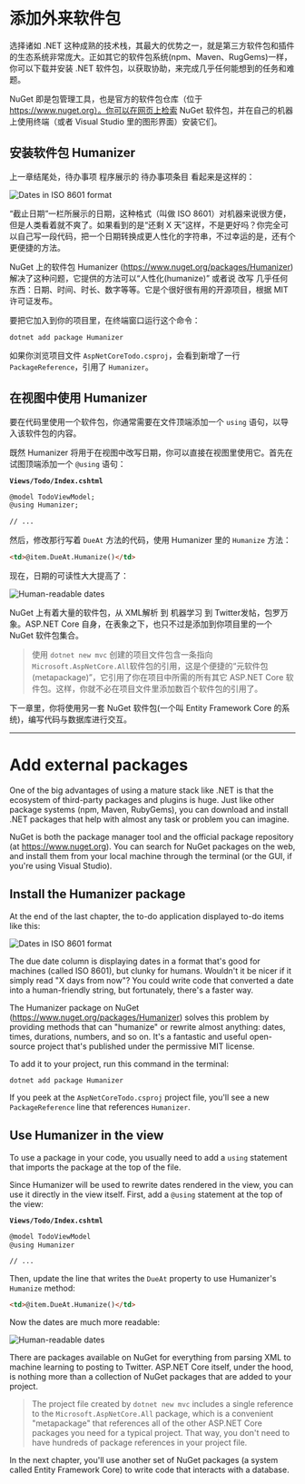 # 添加外来软件包

选择诸如 .NET 这种成熟的技术栈，其最大的优势之一，就是第三方软件包和插件的生态系统非常庞大。正如其它的软件包系统(npm、Maven、RugGems)一样，你可以下载并安装 .NET 软件包，以获取协助，来完成几乎任何能想到的任务和难题。

NuGet 即是包管理工具，也是官方的软件包仓库（位于 https://www.nuget.org）。你可以在网页上检索 NuGet 软件包，并在自己的机器上使用终端（或者 Visual Studio 里的图形界面）安装它们。

## 安装软件包 Humanizer

上一章结尾处，待办事项 程序展示的 待办事项条目 看起来是这样的：

![Dates in ISO 8601 format](iso8601.png)

“截止日期”一栏所展示的日期，这种格式（叫做 ISO 8601）对机器来说很方便，但是人类看着就不爽了。如果看到的是“还剩 X 天”这样，不是更好吗？你完全可以自己写一段代码，把一个日期转换成更人性化的字符串，不过幸运的是，还有个更便捷的方法。

NuGet 上的软件包 Humanizer (https://www.nuget.org/packages/Humanizer) 解决了这种问题，它提供的方法可以“人性化(humanize)” 或者说 改写 几乎任何东西：日期、时间、时长、数字等等。它是个很好很有用的开源项目，根据 MIT 许可证发布。

要把它加入到你的项目里，在终端窗口运行这个命令：

```
dotnet add package Humanizer
```

如果你浏览项目文件 `AspNetCoreTodo.csproj`，会看到新增了一行 `PackageReference`，引用了 `Humanizer`。

## 在视图中使用 Humanizer

要在代码里使用一个软件包，你通常需要在文件顶端添加一个 `using` 语句，以导入该软件包的内容。

既然 Humanizer 将用于在视图中改写日期，你可以直接在视图里使用它。首先在试图顶端添加一个 `@using` 语句：

**`Views/Todo/Index.cshtml`**

```html
@model TodoViewModel;
@using Humanizer;

// ...
```

然后，修改那行写着 `DueAt` 方法的代码，使用 Humanizer 里的 `Humanize` 方法：

```html
<td>@item.DueAt.Humanize()</td>
```

现在，日期的可读性大大提高了：

![Human-readable dates](friendly-dates.png)

NuGet 上有着大量的软件包，从 XML解析 到 机器学习 到 Twitter发帖，包罗万象。ASP.NET Core 自身，在表象之下，也只不过是添加到你项目里的一个 NuGet 软件包集合。

> 使用 `dotnet new mvc` 创建的项目文件包含一条指向`Microsoft.AspNetCore.All`软件包的引用，这是个便捷的“元软件包(metapackage)”，它引用了你在项目中所需的所有其它 ASP.NET Core 软件包。这样，你就不必在项目文件里添加数百个软件包的引用了。

下一章里，你将使用另一套 NuGet 软件包(一个叫 Entity Framework Core 的系统)，编写代码与数据库进行交互。

---

# Add external packages
One of the big advantages of using a mature stack like .NET is that the ecosystem of third-party packages and plugins is huge. Just like other package systems (npm, Maven, RubyGems), you can download and install .NET packages that help with almost any task or problem you can imagine.

NuGet is both the package manager tool and the official package repository (at https://www.nuget.org). You can search for NuGet packages on the web, and install them from your local machine through the terminal (or the GUI, if you're using Visual Studio).

## Install the Humanizer package
At the end of the last chapter, the to-do application displayed to-do items like this:

![Dates in ISO 8601 format](iso8601.png)

The due date column is displaying dates in a format that's good for machines (called ISO 8601), but clunky for humans. Wouldn't it be nicer if it simply read "X days from now"? You could write code that converted a date into a human-friendly string, but fortunately, there's a faster way.

The Humanizer package on NuGet (https://www.nuget.org/packages/Humanizer) solves this problem by providing methods that can "humanize" or rewrite almost anything: dates, times, durations, numbers, and so on. It's a fantastic and useful open-source project that's published under the permissive MIT license.

To add it to your project, run this command in the terminal:

```
dotnet add package Humanizer
```

If you peek at the `AspNetCoreTodo.csproj` project file, you'll see a new `PackageReference` line that references `Humanizer`.

## Use Humanizer in the view

To use a package in your code, you usually need to add a `using` statement that imports the package at the top of the file.

Since Humanizer will be used to rewrite dates rendered in the view, you can use it directly in the view itself. First, add a `@using` statement at the top of the view:

**`Views/Todo/Index.cshtml`**

```html
@model TodoViewModel
@using Humanizer

// ...
```

Then, update the line that writes the `DueAt` property to use Humanizer's `Humanize` method:

```html
<td>@item.DueAt.Humanize()</td>
```

Now the dates are much more readable:

![Human-readable dates](friendly-dates.png)

There are packages available on NuGet for everything from parsing XML to machine learning to posting to Twitter. ASP.NET Core itself, under the hood, is nothing more than a collection of NuGet packages that are added to your project.

> The project file created by `dotnet new mvc` includes a single reference to the `Microsoft.AspNetCore.All` package, which is a convenient "metapackage" that references all of the other ASP.NET Core packages you need for a typical project. That way, you don't need to have hundreds of package references in your project file.

In the next chapter, you'll use another set of NuGet packages (a system called Entity Framework Core) to write code that interacts with a database.
